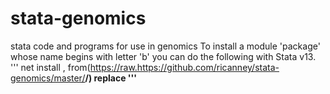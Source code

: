 # stata-genomics
stata code and programs for use in genomics
To install a module 'package' whose name begins with letter 'b' you can do the following with Stata v13.
'''
net install <package>, from(https://raw.https://github.com/ricanney/stata-genomics/master/<b>/) replace
'''
